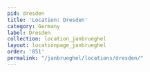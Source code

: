 ```yaml
---
pid: dresden
title: 'Location: Dresden'
category: Germany
label: Dresden
collection: location_janbrueghel
layout: locationpage_janbrueghel
order: '051'
permalink: "/janbrueghel/locations/dresden/"
---
```

